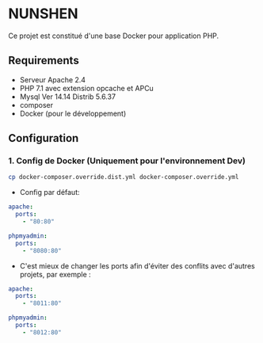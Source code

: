 # NUNSHEN

Ce projet est constitué d'une base Docker pour application PHP.

## Requirements

* Serveur Apache 2.4
* PHP 7.1 avec extension opcache et APCu
* Mysql Ver 14.14 Distrib 5.6.37
* composer
* Docker (pour le développement)


## Configuration

### 1. Config de Docker (Uniquement pour l'environnement Dev)

```bash
cp docker-composer.override.dist.yml docker-composer.override.yml
```

- Config par défaut:

```yaml
apache:
  ports:
    - "80:80"

phpmyadmin:
  ports:
    - "8080:80"
```

- C'est mieux de changer les ports afin d'éviter des conflits avec d'autres projets, par exemple :

```yaml
apache:
  ports:
    - "8011:80"

phpmyadmin:
  ports:
    - "8012:80"
```
